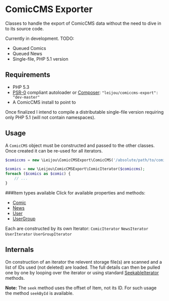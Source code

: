 ComicCMS Exporter
=================
Classes to handle the export of ComicCMS data without the need to dive in to its source code.

Currently in development. TODO:
- Queued Comics
- Queued News
- Single-file, PHP 5.1 version

Requirements
------------
- PHP 5.3
- [PSR-0](https://github.com/php-fig/fig-standards/blob/master/accepted/PSR-0.md) compliant
  autoloader or [Composer](http://getcomposer.org/): `"leijou/comiccms-export": "dev-master"`
- A ComicCMS install to point to

Once finalized I intend to compile a distributable single-file version requiring only PHP 5.1 (will
not contain namespaces).

Usage
-----
A `ComicCMS` object must be constructed and passed to the other classes. Once created it can
be re-used for all iterators.

```php
$comiccms = new \Leijou\ComicCMSExport\ComicCMS('/absolute/path/to/comiccms');

$comics = new \Leijou\ComicCMSExport\ComicIterator($comiccms);
foreach ($comics as $comic) {
    // ...
}
```

###Item types available
Click for available properties and methods:
- [Comic](Leijou/ComicCMSExport/Comic.php)
- [News](Leijou/ComicCMSExport/News.php)
- [User](Leijou/ComicCMSExport/User.php)
- [UserGroup](Leijou/ComicCMSExport/UserGroup.php)

Each are constructed by its own Iterator:
`ComicIterator`
`NewsIterator`
`UserIterator`
`UserGroupIterator`

Internals
---------
On construction of an iterator the relevent storage file(s) are scanned and a list of IDs used (not
deleted) are loaded. The full details can then be pulled one by one by looping over the iterator or
using standard [SeekableIterator](http://php.net/class.seekableiterator.php) methods.

**Note:** The `seek` method uses the offset of Item, not its ID. For such usage the method
`seekById` is available.
